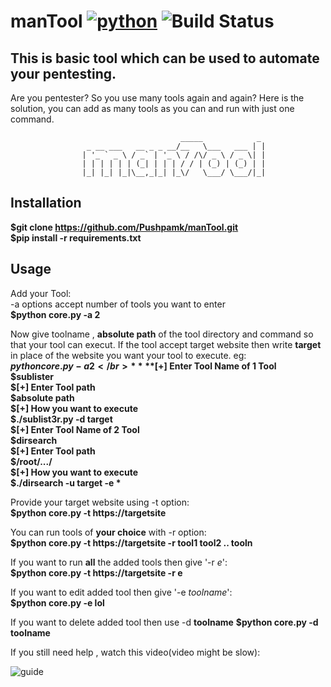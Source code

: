 manTool [![python](https://img.shields.io/badge/Python-2.7-brightgreen.svg?style=style=flat-square)](https://www.python.org/downloads/) ![Build Status](https://travis-ci.org/Pushpamk/manTool.svg?branch=master) 
==
This is basic tool which can be used to automate your pentesting.
--
Are you pentester? So you use many tools again and again? Here is the solution, you can add as many tools as you can and run with just one command.  

					                      _____            _ 
					 _ __ ___   __ _ _ __/__   \___   ___ | |
					| '_ ` _ \ / _` | '_ \ / /\/ _ \ / _ \| |
					| | | | | | (_| | | | / / | (_) | (_) | |
					|_| |_| |_|\__,_|_| |_\/   \___/ \___/|_|

Installation
--
**$git clone https://github.com/Pushpamk/manTool.git  
$pip install -r requirements.txt**

Usage
-- 
Add your Tool:</br>
-a options accept number of tools you want to enter</br>
**$python core.py -a 2</br>**

Now give toolname , **absolute path** of the tool directory and command so that your tool can execut. If the tool accept target website then write **target** in place of the website you want your tool to execute. eg: </br> 
**$python core.py -a 2</br>**
**$[+] Enter Tool Name of 1 Tool  
$sublister  
$[+] Enter Tool path  
$absolute path  
$[+] How you want to execute  
$./sublist3r.py -d target  
$[+] Enter Tool Name of 2 Tool  
$dirsearch  
$[+] Enter Tool path  
$/root/.../  
$[+] How you want to execute  
$./dirsearch -u target -e * </br>** 

Provide your target website using -t option:</br>
**$python core.py -t https://targetsite</br>**

You can run tools of **your choice** with -r option:</br>
**$python core.py -t https://targetsite -r tool1 tool2 .. tooln </br>**

If you want to run **all** the added tools then give '-r *e*':</br>
**$python core.py -t https://targetsite -r e  </br>**

If you want to edit added tool then give '-e *toolname*':</br>
**$python core.py -e lol**

If you want to delete added tool then use -d **toolname**
**$python core.py -d toolname**

If you still need help , watch this video(video might be slow):  

![guide](https://asciinema.org/a/20GjZQ5jOnJxDJxc5Y79HSuxz)

